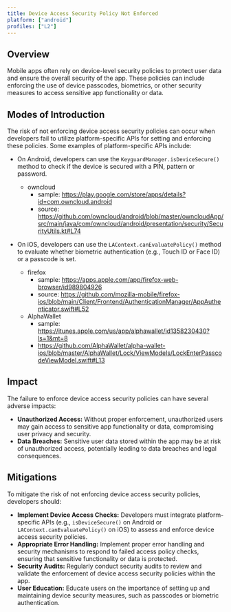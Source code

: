 ```yaml
---
title: Device Access Security Policy Not Enforced
platform: ["android"]
profiles: ["L2"]
---
```


## Overview

Mobile apps often rely on device-level security policies to protect user data and ensure the overall security of the app. These policies can include enforcing the use of device passcodes, biometrics, or other security measures to access sensitive app functionality or data.

## Modes of Introduction

The risk of not enforcing device access security policies can occur when developers fail to utilize platform-specific APIs for setting and enforcing these policies. Some examples of platform-specific APIs include:

- On Android, developers can use the `KeyguardManager.isDeviceSecure()` method to check if the device is secured with a PIN, pattern or password.
    - owncloud
        - sample: https://play.google.com/store/apps/details?id=com.owncloud.android
        - source: https://github.com/owncloud/android/blob/master/owncloudApp/src/main/java/com/owncloud/android/presentation/security/SecurityUtils.kt#L74

- On iOS, developers can use the `LAContext.canEvaluatePolicy()` method to evaluate whether biometric authentication (e.g., Touch ID or Face ID) or a passcode is set.
    - firefox
        - sample: https://apps.apple.com/app/firefox-web-browser/id989804926
        - source: https://github.com/mozilla-mobile/firefox-ios/blob/main/Client/Frontend/AuthenticationManager/AppAuthenticator.swift#L52
    - AlphaWallet
        - sample: https://itunes.apple.com/us/app/alphawallet/id1358230430?ls=1&mt=8
        - https://github.com/AlphaWallet/alpha-wallet-ios/blob/master/AlphaWallet/Lock/ViewModels/LockEnterPasscodeViewModel.swift#L13

## Impact

The failure to enforce device access security policies can have several adverse impacts:

- **Unauthorized Access:** Without proper enforcement, unauthorized users may gain access to sensitive app functionality or data, compromising user privacy and security.
- **Data Breaches:** Sensitive user data stored within the app may be at risk of unauthorized access, potentially leading to data breaches and legal consequences.

## Mitigations

To mitigate the risk of not enforcing device access security policies, developers should:

- **Implement Device Access Checks:** Developers must integrate platform-specific APIs (e.g., `isDeviceSecure()` on Android or `LAContext.canEvaluatePolicy()` on iOS) to assess and enforce device access security policies.
- **Appropriate Error Handling:** Implement proper error handling and security mechanisms to respond to failed access policy checks, ensuring that sensitive functionality or data is protected.
- **Security Audits:** Regularly conduct security audits to review and validate the enforcement of device access security policies within the app.
- **User Education:** Educate users on the importance of setting up and maintaining device security measures, such as passcodes or biometric authentication.
